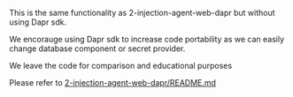 This is the same functionality as 2-injection-agent-web-dapr but without using Dapr sdk.

We encorauge using Dapr sdk to increase code portability as we can easily change database component or secret provider.

We leave the code for comparison and educational purposes

Please refer to [2-injection-agent-web-dapr/README.md](../2-injection-agent-web-dapr/README.md)

